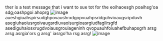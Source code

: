 ther is a test message that i want to sue tot for the 
eoihaoesgh poaihsg'oa
sdg;oashpgoi ahoprg
![image](https://github.com/user-attachments/assets/115a0288-04f9-42b4-9932-30469d8d2929)  
aueshgiuahspirsudghpovaushrxdgopvuahpsridguhvioaugsripduvh
asegiuhaoiusrgoivaugsrdiuvaoisurgioasrgiudfagilrsgfd
asediguhaiosxrugdvoiausgrouiageninh qvopuauhfoiuahefbuhapsgrh
arsg
arsg
asrgia'ors g
arsg' iasrgo'ha rsg
asrg!
![image](https://github.com/user-attachments/assets/5b9dbc77-e240-4d0d-bfb2-bd803a459b60)

